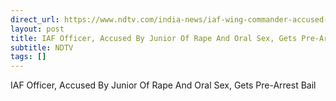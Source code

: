 ```yaml
---
direct_url: https://www.ndtv.com/india-news/iaf-wing-commander-accused-by-junior-flying-officer-of-rape-and-forced-oral-sex-gets-pre-arrest-bail-6558379
layout: post
title: IAF Officer, Accused By Junior Of Rape And Oral Sex, Gets Pre-Arrest Bail
subtitle: NDTV
tags: []
---
```


IAF Officer, Accused By Junior Of Rape And Oral Sex, Gets Pre-Arrest Bail
